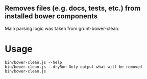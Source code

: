 ## Removes files (e.g. docs, tests, etc.) from installed bower components

Main parsing logic was taken from grunt-bower-clean.

# Usage

```
bin/bower-clean.js --help
bin/bower-clean.js --dryRun Only output what will be removed
bin/bower-clean.js
```
